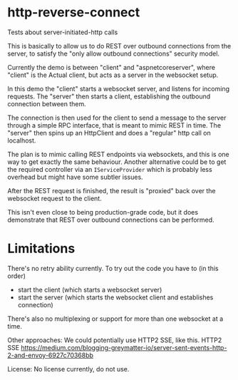 # http-reverse-connect
Tests about server-initiated-http calls

This is basically to allow us to do REST over outbound connections from the server, to satisfy the "only allow outbound connections"
security model.

Currently the demo is between "client" and "aspnetcoreserver", where "client" is the Actual client, but acts as a server in the
websocket setup.

In this demo the "client" starts a websocket server, and listens for incoming requests.
The "server" then starts a client, establishing the outbound connection between them.

The connection is then used for the client to send a message to the server through a simple RPC interface,
that is meant to mimic REST in time.
The "server" then spins up an HttpClient and does a "regular" http call on localhost.

The plan is to mimic calling REST endpoints via websockets, and this is one way to get exactly the same  behaviour.
Another alternative could be to get the required controller via an `IServiceProvider` which is probably less overhead
but might have some subtler issues.

After the REST request is finished, the result is "proxied" back over the websocket request to the client.

This isn't even close to being production-grade code, but it does demonstrate that REST over outbound connections
can be performed.


# Limitations
There's no retry ability currently. To try out the code you have to (in this order)
- start the client (which starts a websocket server)
- start the server (which starts the websocket client and establishes connection)

There's also no multiplexing or support for more than one websocket at a time.


Other approaches:
We could potentially use HTTP2 SSE, like this.
HTTP2 SSE
https://medium.com/blogging-greymatter-io/server-sent-events-http-2-and-envoy-6927c70368bb

License:
No license currently, do not use.